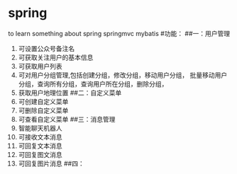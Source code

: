 # spring
to learn something about spring springmvc mybatis
#功能：
##一：用户管理
1. 可设置公众号备注名
2. 可获取关注用户的基本信息
3. 可获取用户列表
4. 可对用户分组管理,包括创建分组，修改分组，移动用户分组，
批量移动用户分组，查询所有分组，查询用户所在分组，删除分组，
5. 获取用户地理位置
##二：自定义菜单
1. 可创建自定义菜单
2. 可删除自定义菜单
3. 可查看自定义菜单
##三：消息管理
1. 智能聊天机器人
2. 可接收文本消息
3. 可回复文本消息
4. 可回复图文消息
5. 可回复图片消息
##四：
